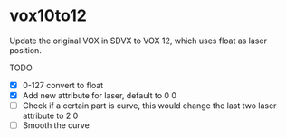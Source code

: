 # vox10to12

Update the original VOX in SDVX to VOX 12, which uses float as laser position.

TODO
- [x] 0-127 convert to float
- [x] Add new attribute for laser, default to 0 0 
- [ ] Check if a certain part is curve, this would change the last two laser attribute to 2 0
- [ ] Smooth the curve 
